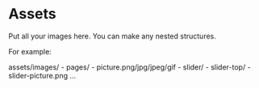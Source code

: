 # Assets

Put all your images here. You can make any nested structures.

For example: 

assets/images/
	- pages/
		- picture.png/jpg/jpeg/gif
	- slider/
		- slider-top/
			- slider-picture.png
	...
